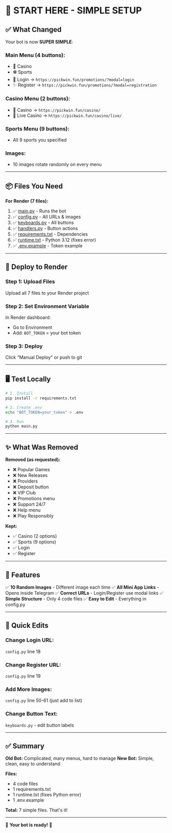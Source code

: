 # 🚀 START HERE - SIMPLE SETUP

## ✅ What Changed

Your bot is now **SUPER SIMPLE**:

### Main Menu (4 buttons):
- 🎰 Casino
- ⚽ Sports  
- 🔐 Login → `https://pickwin.fun/promotions/?modal=login`
- ✨ Register → `https://pickwin.fun/promotions/?modal=registration`

### Casino Menu (2 buttons):
- 🎰 Casino → `https://pickwin.fun/casino/`
- 🎲 Live Casino → `https://pickwin.fun/casino/live/`

### Sports Menu (9 buttons):
- All 9 sports you specified

### Images:
- 10 images rotate randomly on every menu

---

## 📦 Files You Need

**For Render (7 files):**

1. ✅ [main.py](computer:///mnt/user-data/outputs/main.py) - Runs the bot
2. ✅ [config.py](computer:///mnt/user-data/outputs/config.py) - All URLs & images
3. ✅ [keyboards.py](computer:///mnt/user-data/outputs/keyboards.py) - All buttons
4. ✅ [handlers.py](computer:///mnt/user-data/outputs/handlers.py) - Button actions
5. ✅ [requirements.txt](computer:///mnt/user-data/outputs/requirements.txt) - Dependencies
6. ✅ [runtime.txt](computer:///mnt/user-data/outputs/runtime.txt) - Python 3.12 (fixes error)
7. ✅ [.env.example](computer:///mnt/user-data/outputs/.env.example) - Token example

---

## 🎯 Deploy to Render

### Step 1: Upload Files
Upload all 7 files to your Render project

### Step 2: Set Environment Variable
In Render dashboard:
- Go to Environment
- Add: `BOT_TOKEN` = your bot token

### Step 3: Deploy
Click "Manual Deploy" or push to git

---

## 🖥️ Test Locally

```bash
# 1. Install
pip install -r requirements.txt

# 2. Create .env
echo "BOT_TOKEN=your_token" > .env

# 3. Run
python main.py
```

---

## ✨ What Was Removed

**Removed (as requested):**
- ❌ Popular Games
- ❌ New Releases  
- ❌ Providers
- ❌ Deposit button
- ❌ VIP Club
- ❌ Promotions menu
- ❌ Support 24/7
- ❌ Help menu
- ❌ Play Responsibly

**Kept:**
- ✅ Casino (2 options)
- ✅ Sports (9 options)
- ✅ Login
- ✅ Register

---

## 🎨 Features

✅ **10 Random Images** - Different image each time
✅ **All Mini App Links** - Opens inside Telegram
✅ **Correct URLs** - Login/Register use modal links
✅ **Simple Structure** - Only 4 code files
✅ **Easy to Edit** - Everything in config.py

---

## 🔧 Quick Edits

### Change Login URL:
`config.py` line 18

### Change Register URL:
`config.py` line 19

### Add More Images:
`config.py` line 50-61 (just add to list)

### Change Button Text:
`keyboards.py` - edit button labels

---

## ✅ Summary

**Old Bot:** Complicated, many menus, hard to manage
**New Bot:** Simple, clean, easy to understand

**Files:** 
- 4 code files
- 1 requirements.txt
- 1 runtime.txt (fixes Python error)
- 1 .env.example

**Total:** 7 simple files. That's it!

---

🎰 **Your bot is ready!** 🎰
